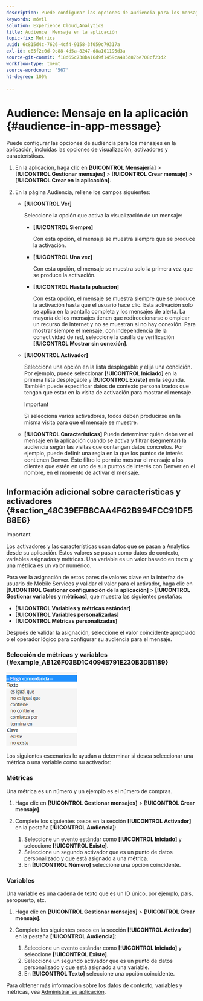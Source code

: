 ```yaml
---
description: Puede configurar las opciones de audiencia para los mensajes en la aplicación, incluidas las opciones de visualización, activadores y características.
keywords: móvil
solution: Experience Cloud,Analytics
title: Audience  Mensaje en la aplicación
topic-fix: Metrics
uuid: 6c815d4c-7626-4cf4-9158-3f059c79317a
exl-id: c85f2c0d-9c88-4d5a-8247-d8a101195d3a
source-git-commit: f18d65c738ba16d9f1459ca485d87be708cf23d2
workflow-type: tm+mt
source-wordcount: '567'
ht-degree: 100%

---
```


# Audience: Mensaje en la aplicación {#audience-in-app-message}

Puede configurar las opciones de audiencia para los mensajes en la aplicación, incluidas las opciones de visualización, activadores y características.

1. En la aplicación, haga clic en **[!UICONTROL Mensajería]** > **[!UICONTROL Gestionar mensajes]** > **[!UICONTROL Crear mensaje]** > **[!UICONTROL Crear en la aplicación]**.
1. En la página Audiencia, rellene los campos siguientes:

   * **[!UICONTROL Ver]**

      Seleccione la opción que activa la visualización de un mensaje:

      * **[!UICONTROL Siempre]**

         Con esta opción, el mensaje se muestra siempre que se produce la activación.

      * **[!UICONTROL Una vez]**

         Con esta opción, el mensaje se muestra solo la primera vez que se produce la activación.

      * **[!UICONTROL Hasta la pulsación]**

         Con esta opción, el mensaje se muestra siempre que se produce la activación hasta que el usuario hace clic. Esta activación solo se aplica en la pantalla completa y los mensajes de alerta. La mayoría de los mensajes tienen que redireccionarse o emplear un recurso de Internet y no se muestran si no hay conexión. Para mostrar siempre el mensaje, con independencia de la conectividad de red, seleccione la casilla de verificación **[!UICONTROL Mostrar sin conexión]**.
   * **[!UICONTROL Activador]**

      Seleccione una opción en la lista desplegable y elija una condición. Por ejemplo, puede seleccionar **[!UICONTROL Iniciado]** en la primera lista desplegable y **[!UICONTROL Existe]** en la segunda. También puede especificar datos de contexto personalizados que tengan que estar en la visita de activación para mostrar el mensaje.

      >[!IMPORTANT]
      >
      >Si selecciona varios activadores, todos deben producirse en la misma visita para que el mensaje se muestre.

   * **[!UICONTROL Características]** Puede determinar quién debe ver el mensaje en la aplicación cuando se activa y filtrar (segmentar) la audiencia según las visitas que contengan datos concretos. Por ejemplo, puede definir una regla en la que los puntos de interés contienen Denver. Este filtro le permite mostrar el mensaje a los clientes que estén en uno de sus puntos de interés con Denver en el nombre, en el momento de activar el mensaje.


## Información adicional sobre características y activadores {#section_48C39EFB8CAA4F62B994FCC91DF588E6}

>[!IMPORTANT]
>
>Los activadores y las características usan datos que se pasan a Analytics desde su aplicación. Estos valores se pasan como datos de contexto, variables asignadas y métricas. Una variable es un valor basado en texto y una métrica es un valor numérico.

Para ver la asignación de estos pares de valores clave en la interfaz de usuario de Mobile Services y validar el valor para el activador, haga clic en **[!UICONTROL Gestionar configuración de la aplicación]** > **[!UICONTROL Gestionar variables y métricas]**, que muestra las siguientes pestañas:

* **[!UICONTROL Variables y métricas estándar]**
* **[!UICONTROL Variables personalizadas]**
* **[!UICONTROL Métricas personalizadas]**

Después de validar la asignación, seleccione el valor coincidente apropiado o el operador lógico para configurar su audiencia para el mensaje.

### Selección de métricas y variables {#example_AB126F03BD1C4094B791E230B3DB1189}

![activar opciones](assets/custom_trigger_matcher_options.png)

Los siguientes escenarios le ayudan a determinar si desea seleccionar una métrica o una variable como su activador:

### Métricas

Una métrica es un número y un ejemplo es el número de compras.

1. Haga clic en **[!UICONTROL Gestionar mensajes]** > **[!UICONTROL Crear mensaje]**.
1. Complete los siguientes pasos en la sección **[!UICONTROL Activador]** en la pestaña **[!UICONTROL Audiencia]**:

   1. Seleccione un evento estándar como **[!UICONTROL Iniciado]** y seleccione **[!UICONTROL Existe]**.
   1. Seleccione un segundo activador que es un punto de datos personalizado y que está asignado a una métrica.
   1. En **[!UICONTROL Número]** seleccione una opción coincidente.

### Variables

Una variable es una cadena de texto que es un ID único, por ejemplo, país, aeropuerto, etc.

1. Haga clic en **[!UICONTROL Gestionar mensajes]** > **[!UICONTROL Crear mensaje]**.
1. Complete los siguientes pasos en la sección **[!UICONTROL Activador]** en la pestaña **[!UICONTROL Audiencia]**:

   1. Seleccione un evento estándar como **[!UICONTROL Iniciado]** y seleccione **[!UICONTROL Existe]**.
   1. Seleccione un segundo activador que es un punto de datos personalizado y que está asignado a una variable.
   1. En **[!UICONTROL Texto]** seleccione una opción coincidente.

Para obtener más información sobre los datos de contexto, variables y métricas, vea [Administrar su aplicación](/help/using/manage-apps/manage-apps.md).
